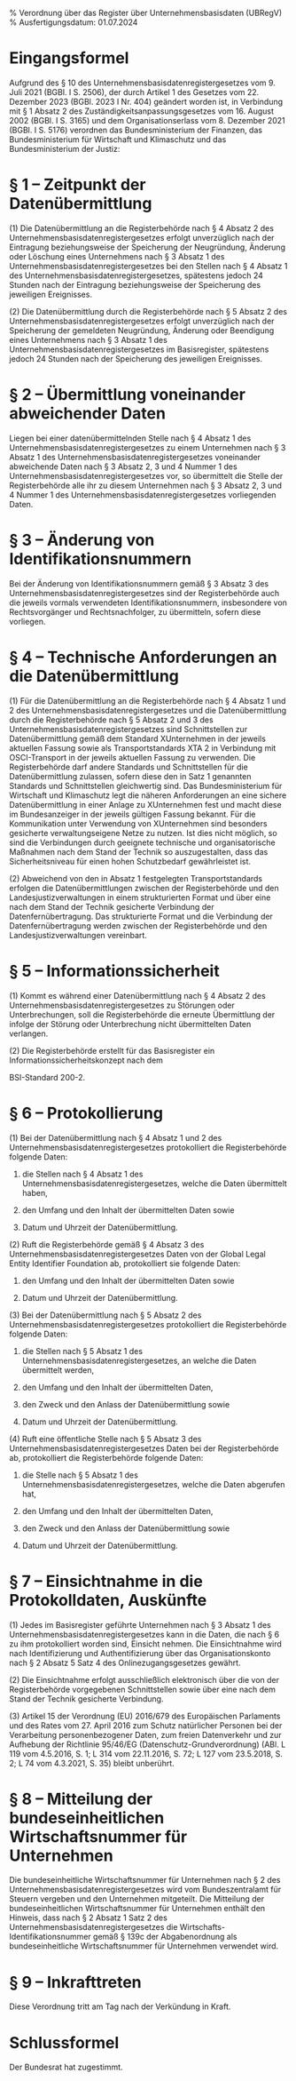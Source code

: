% Verordnung über das Register über Unternehmensbasisdaten  (UBRegV)
% Ausfertigungsdatum: 01.07.2024
 
# Eingangsformel

Aufgrund des § 10 des Unternehmensbasisdatenregistergesetzes vom 9. Juli 2021 (BGBl. I S. 2506), der durch Artikel 1 des Gesetzes vom 22. Dezember 2023 (BGBl. 2023 I Nr. 404) geändert worden ist, in Verbindung mit § 1 Absatz 2 des Zuständigkeitsanpassungsgesetzes vom 16. August 2002 (BGBl. I S. 3165) und dem Organisationserlass vom 8. Dezember 2021 (BGBl. I S. 5176) verordnen das Bundesministerium der Finanzen, das Bundesministerium für Wirtschaft und Klimaschutz und das Bundesministerium der Justiz:

# § 1 – Zeitpunkt der Datenübermittlung

(1) Die Datenübermittlung an die Registerbehörde nach § 4 Absatz 2 des Unternehmensbasisdatenregistergesetzes erfolgt unverzüglich nach der Eintragung beziehungsweise der Speicherung der Neugründung, Änderung oder Löschung eines Unternehmens nach § 3 Absatz 1 des Unternehmensbasisdatenregistergesetzes bei den Stellen nach § 4 Absatz 1 des Unternehmensbasisdatenregistergesetzes, spätestens jedoch 24 Stunden nach der Eintragung beziehungsweise der Speicherung des jeweiligen Ereignisses.

(2) Die Datenübermittlung durch die Registerbehörde nach § 5 Absatz 2 des Unternehmensbasisdatenregistergesetzes erfolgt unverzüglich nach der Speicherung der gemeldeten Neugründung, Änderung oder Beendigung eines Unternehmens nach § 3 Absatz 1 des Unternehmensbasisdatenregistergesetzes im Basisregister, spätestens jedoch 24 Stunden nach der Speicherung des jeweiligen Ereignisses.

# § 2 – Übermittlung voneinander abweichender Daten

Liegen bei einer datenübermittelnden Stelle nach § 4 Absatz 1 des Unternehmensbasisdatenregistergesetzes zu einem Unternehmen nach § 3 Absatz 1 des Unternehmensbasisdatenregistergesetzes voneinander abweichende Daten nach § 3 Absatz 2, 3 und 4 Nummer 1 des Unternehmensbasisdatenregistergesetzes vor, so übermittelt die Stelle der Registerbehörde alle ihr zu diesem Unternehmen nach § 3 Absatz 2, 3 und 4 Nummer 1 des Unternehmensbasisdatenregistergesetzes vorliegenden Daten.

# § 3 – Änderung von Identifikationsnummern

Bei der Änderung von Identifikationsnummern gemäß § 3 Absatz 3 des Unternehmensbasisdatenregistergesetzes sind der Registerbehörde auch die jeweils vormals verwendeten Identifikationsnummern, insbesondere von Rechtsvorgänger und Rechtsnachfolger, zu übermitteln, sofern diese vorliegen.

# § 4 – Technische Anforderungen an die Datenübermittlung

(1) Für die Datenübermittlung an die Registerbehörde nach § 4 Absatz 1 und 2 des Unternehmensbasisdatenregistergesetzes und die Datenübermittlung durch die Registerbehörde nach § 5 Absatz 2 und 3 des Unternehmensbasisdatenregistergesetzes sind Schnittstellen zur Datenübermittlung gemäß dem Standard XUnternehmen in der jeweils aktuellen Fassung sowie als Transportstandards XTA 2 in Verbindung mit OSCI-Transport in der jeweils aktuellen Fassung zu verwenden. Die Registerbehörde darf andere Standards und Schnittstellen für die Datenübermittlung zulassen, sofern diese den in Satz 1 genannten Standards und Schnittstellen gleichwertig sind. Das Bundesministerium für Wirtschaft und Klimaschutz legt die näheren Anforderungen an eine sichere Datenübermittlung in einer Anlage zu XUnternehmen fest und macht diese im Bundesanzeiger in der jeweils gültigen Fassung bekannt. Für die Kommunikation unter Verwendung von XUnternehmen sind besonders gesicherte verwaltungseigene Netze zu nutzen. Ist dies nicht möglich, so sind die Verbindungen durch geeignete technische und organisatorische Maßnahmen nach dem Stand der Technik so auszugestalten, dass das Sicherheitsniveau für einen hohen Schutzbedarf gewährleistet ist.

(2) Abweichend von den in Absatz 1 festgelegten Transportstandards erfolgen die Datenübermittlungen zwischen der Registerbehörde und den Landesjustizverwaltungen in einem strukturierten Format und über eine nach dem Stand der Technik gesicherte Verbindung der Datenfernübertragung. Das strukturierte Format und die Verbindung der Datenfernübertragung werden zwischen der Registerbehörde und den Landesjustizverwaltungen vereinbart.

# § 5 – Informationssicherheit

(1) Kommt es während einer Datenübermittlung nach § 4 Absatz 2 des Unternehmensbasisdatenregistergesetzes zu Störungen oder Unterbrechungen, soll die Registerbehörde die erneute Übermittlung der infolge der Störung oder Unterbrechung nicht übermittelten Daten verlangen.

(2) Die Registerbehörde erstellt für das Basisregister ein Informationssicherheitskonzept nach dem

BSI-Standard 200-2.

# § 6 – Protokollierung

(1) Bei der Datenübermittlung nach § 4 Absatz 1 und 2 des Unternehmensbasisdatenregistergesetzes protokolliert die Registerbehörde folgende Daten:

1. die Stellen nach § 4 Absatz 1 des Unternehmensbasisdatenregistergesetzes, welche die Daten übermittelt haben,

2. den Umfang und den Inhalt der übermittelten Daten sowie

3. Datum und Uhrzeit der Datenübermittlung.

(2) Ruft die Registerbehörde gemäß § 4 Absatz 3 des Unternehmensbasisdatenregistergesetzes Daten von der Global Legal Entity Identifier Foundation ab, protokolliert sie folgende Daten:

1. den Umfang und den Inhalt der übermittelten Daten sowie

2. Datum und Uhrzeit der Datenübermittlung.

(3) Bei der Datenübermittlung nach § 5 Absatz 2 des Unternehmensbasisdatenregistergesetzes protokolliert die Registerbehörde folgende Daten:

1. die Stellen nach § 5 Absatz 1 des Unternehmensbasisdatenregistergesetzes, an welche die Daten übermittelt werden,

2. den Umfang und den Inhalt der übermittelten Daten,

3. den Zweck und den Anlass der Datenübermittlung sowie

4. Datum und Uhrzeit der Datenübermittlung.

(4) Ruft eine öffentliche Stelle nach § 5 Absatz 3 des Unternehmensbasisdatenregistergesetzes Daten bei der Registerbehörde ab, protokolliert die Registerbehörde folgende Daten:

1. die Stelle nach § 5 Absatz 1 des Unternehmensbasisdatenregistergesetzes, welche die Daten abgerufen hat,

2. den Umfang und den Inhalt der übermittelten Daten,

3. den Zweck und den Anlass der Datenübermittlung sowie

4. Datum und Uhrzeit der Datenübermittlung.

# § 7 – Einsichtnahme in die Protokolldaten, Auskünfte

(1) Jedes im Basisregister geführte Unternehmen nach § 3 Absatz 1 des Unternehmensbasisdatenregistergesetzes kann in die Daten, die nach § 6 zu ihm protokolliert worden sind, Einsicht nehmen. Die Einsichtnahme wird nach Identifizierung und Authentifizierung über das Organisationskonto nach § 2 Absatz 5 Satz 4 des Onlinezugangsgesetzes gewährt.

(2) Die Einsichtnahme erfolgt ausschließlich elektronisch über die von der Registerbehörde vorgegebenen Schnittstellen sowie über eine nach dem Stand der Technik gesicherte Verbindung.

(3) Artikel 15 der Verordnung (EU) 2016/679 des Europäischen Parlaments und des Rates vom 27. April 2016 zum Schutz natürlicher Personen bei der Verarbeitung personenbezogener Daten, zum freien Datenverkehr und zur Aufhebung der Richtlinie 95/46/EG (Datenschutz-Grundverordnung) (ABl. L 119 vom 4.5.2016, S. 1; L 314 vom 22.11.2016, S. 72; L 127 vom 23.5.2018, S. 2; L 74 vom 4.3.2021, S. 35) bleibt unberührt.

# § 8 – Mitteilung der bundeseinheitlichen Wirtschaftsnummer für Unternehmen

Die bundeseinheitliche Wirtschaftsnummer für Unternehmen nach § 2 des Unternehmensbasisdatenregistergesetzes wird vom Bundeszentralamt für Steuern vergeben und den Unternehmen mitgeteilt. Die Mitteilung der bundeseinheitlichen Wirtschaftsnummer für Unternehmen enthält den Hinweis, dass nach § 2 Absatz 1 Satz 2 des Unternehmensbasisdatenregistergesetzes die Wirtschafts-Identifikationsnummer gemäß § 139c der Abgabenordnung als bundeseinheitliche Wirtschaftsnummer für Unternehmen verwendet wird.

# § 9 – Inkrafttreten

Diese Verordnung tritt am Tag nach der Verkündung in Kraft.

# Schlussformel

Der Bundesrat hat zugestimmt.
